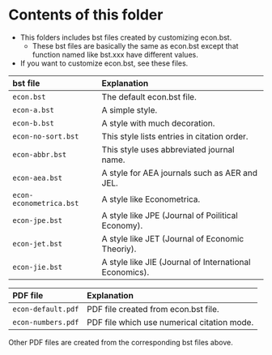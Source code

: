 <!--
Author:         Shiro Takeda
e-mail          <shiro.takeda@gmail.com>
First-written:  <2016-03-16>
Time-stamp:     <2019-08-14 22:00:48 st>
-->

Contents of this folder
==============================

+ This folders includes bst files created by customizing econ.bst.
  + These bst files are basically the same as econ.bst except that function named like
    bst.xxx have different values.
+ If you want to customize econ.bst, see these files.

| bst file         | Explanation                                                 |
|:---------------------|:--------------------------------------------------------|
| `econ.bst`  | The default econ.bst file. |
| `econ-a.bst` | A simple style. |
| `econ-b.bst` | A style with much decoration. |
| `econ-no-sort.bst` | This style lists entries in citation order. | 
| `econ-abbr.bst` | This style uses abbreviated journal name. | 
| `econ-aea.bst` | A style for AEA journals such as AER and JEL. | 
| `econ-econometrica.bst` | A style like Econometrica. | 
| `econ-jpe.bst` | A style like JPE (Journal of Poilitical Economy). | 
| `econ-jet.bst` | A style like JET (Journal of Economic Theoriy). | 
| `econ-jie.bst` | A style like JIE (Journal of International Economics). | 

| PDF file         | Explanation                                                 |
|:---------------------|:--------------------------------------------------------|
| `econ-default.pdf`  | PDF file created from econ.bst file. |
| `econ-numbers.pdf` | PDF file which use numerical citation mode. |

Other PDF files are created from the corresponding bst files above.


<!--
--------------------
Local Variables:
mode: markdown
fill-column: 90
coding: utf-8-dos
End:
-->

